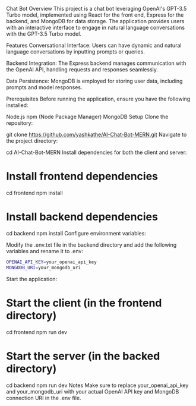 
Chat Bot
Overview
This project is a chat bot leveraging OpenAI's GPT-3.5 Turbo model, implemented using React for the front end, Express for the backend, and MongoDB for data storage. The application provides users with an interactive interface to engage in natural language conversations with the GPT-3.5 Turbo model.

Features
Conversational Interface: Users can have dynamic and natural language conversations by inputting prompts or queries.

Backend Integration: The Express backend manages communication with the OpenAI API, handling requests and responses seamlessly.

Data Persistence: MongoDB is employed for storing user data, including prompts and model responses.

Prerequisites
Before running the application, ensure you have the following installed:

Node.js
npm (Node Package Manager)
MongoDB
Setup
Clone the repository:

git clone https://github.com/yashkathe/AI-Chat-Bot-MERN.git
Navigate to the project directory:

cd AI-Chat-Bot-MERN
Install dependencies for both the client and server:

# Install frontend dependencies
cd frontend
npm install

# Install backend dependencies
cd backend
npm install
Configure environment variables:

Modify the .env.txt file in the backend directory and add the following variables and rename it to .env:

```bash
OPENAI_API_KEY=your_openai_api_key
MONGODB_URI=your_mongodb_uri
```
Start the application:

# Start the client (in the frontend directory)
cd frontend
npm run dev

# Start the server (in the backed directory)
cd backend
npm run dev
Notes
Make sure to replace your_openai_api_key and your_mongodb_uri with your actual OpenAI API key and MongoDB connection URI in the .env file.
